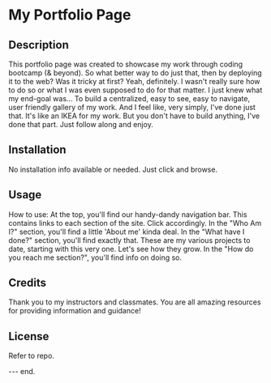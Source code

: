 # My Portfolio Page

## Description

This portfolio page was created to showcase my work through coding bootcamp (& beyond). So what better way to do just that, then by deploying it to the web?
Was it tricky at first? Yeah, definitely. I wasn't really sure how to do so or what I was even supposed to do for that matter. I just knew what my end-goal was... To build a centralized, easy to see, easy to navigate, user friendly gallery of my work. And I feel like, very simply, I've done just that.
It's like an IKEA for my work. But you don't have to build anything, I've done that part. Just follow along and enjoy.

## Installation

No installation info available or needed.
Just click and browse.

## Usage

How to use:
At the top, you'll find our handy-dandy navigation bar. This contains links to each section of the site. Click accordingly.
In the "Who Am I?" section, you'll find a little 'About me' kinda deal.
In the "What have I done?" section, you'll find exactly that. These are my various projects to date, starting with this very one. Let's see how they grow.
In the "How do you reach me section?", you'll find info on doing so.

## Credits

Thank you to my instructors and classmates. You are all amazing resources for providing information and guidance!

## License

Refer to repo.



--- end.
